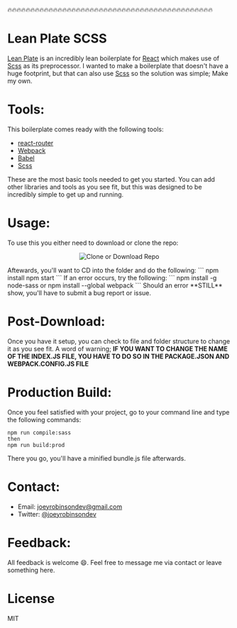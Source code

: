 :fire::fire::fire::fire::fire::fire::fire::fire::fire::fire::fire::fire::fire::fire::fire::fire::fire::fire::fire::fire::fire::fire::fire::fire::fire::fire::fire::fire::fire::fire::fire::fire::fire::fire::fire::fire::fire::fire::fire::fire::fire::fire::fire::fire::fire:
# Lean Plate SCSS

[Lean Plate](https://github.com/elamahpla/LeanPlateSCSS) is an incredibly lean boilerplate for [React](https://reactjs.org/) which makes use of [Scss](https://sass-lang.com/) as its preprocessor. I wanted to make a boilerplate that doesn't have a huge footprint, but that can also use [Scss](https://sass-lang.com/) so the solution was simple; Make my own.

# Tools:

This boilerplate comes ready with the following tools:
* [react-router](https://reacttraining.com/react-router/core/guides/philosophy)
* [Webpack](https://webpack.js.org/)
* [Babel](https://babeljs.io/)
* [Scss](https://sass-lang.com/)

These are the most basic tools needed to get you started. You can add other libraries and tools as you see fit, but this was designed to be incredibly simple to get up and running. 

# Usage: 

To use this you either need to download or clone the repo:
<p align="center">
  <img src="https://s3-us-west-2.amazonaws.com/mypersonalimages/forreporeadme.png" alt="Clone or Download Repo">
</p>
Aftewards, you'll want to CD into the folder and do the following: 
```
npm install
npm start
```
If an error occurs, try the following:
```
npm install -g node-sass
or
npm install --global webpack
```
Should an error **STILL** show, you'll have to submit a bug report or issue.

# Post-Download:

Once you have it setup, you can check to file and folder structure to change it as you see fit. A word of warning; **IF YOU WANT TO CHANGE THE NAME OF THE INDEX.JS FILE, YOU HAVE TO DO SO IN THE PACKAGE.JSON AND WEBPACK.CONFIG.JS FILE**

# Production Build:
Once you feel satisfied with your project, go to your command line and type the following commands:
```
npm run compile:sass
then
npm run build:prod
```
There you go, you'll have a minified bundle.js file afterwards.

# Contact:
* Email: joeyrobinsondev@gmail.com
* Twitter: [@joeyrobinsondev](https://twitter.com/joeyrobinsondev)

# Feedback:
All feedback is welcome :smile:. Feel free to message me via contact or leave something here. 

# License
MIT
